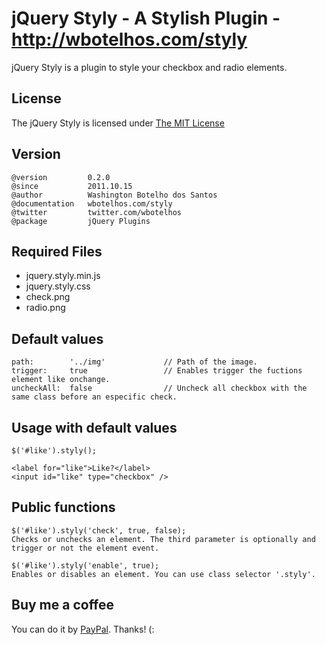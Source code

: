 # jQuery Styly - A Stylish Plugin - http://wbotelhos.com/styly

jQuery Styly is a plugin to style your checkbox and radio elements.

## License

The jQuery Styly is licensed under [The MIT License](http://www.opensource.org/licenses/mit-license.php)

## Version

	@version         0.2.0
	@since           2011.10.15
	@author          Washington Botelho dos Santos
	@documentation   wbotelhos.com/styly
	@twitter         twitter.com/wbotelhos
	@package         jQuery Plugins

## Required Files

+ jquery.styly.min.js
+ jquery.styly.css
+ check.png
+ radio.png

## Default values

	path:        '../img'             // Path of the image.
	trigger:     true                 // Enables trigger the fuctions element like onchange.
	uncheckAll:  false                // Uncheck all checkbox with the same class before an especific check.

## Usage with default values

	$('#like').styly();

	<label for="like">Like?</label>
	<input id="like" type="checkbox" />

## Public functions

	$('#like').styly('check', true, false);
	Checks or unchecks an element. The third parameter is optionally and trigger or not the element event.

	$('#like').styly('enable', true);
	Enables or disables an element. You can use class selector '.styly'.

## Buy me a coffee

You can do it by [PayPal](https://www.paypal.com/cgi-bin/webscr?cmd=_donations&business=X8HEP2878NDEG&item_name=jQuery%20Styly). Thanks! (: